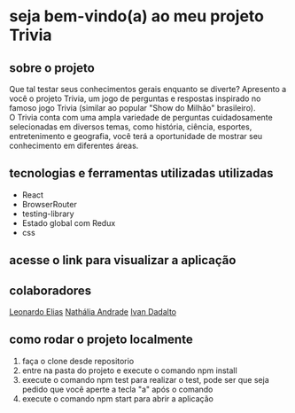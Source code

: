 # seja bem-vindo(a) ao meu projeto Trivia

## sobre o projeto
 Que tal testar seus conhecimentos gerais enquanto se diverte? Apresento a você o projeto Trivia, um jogo de perguntas e respostas inspirado no famoso jogo Trivia (similar ao popular "Show do Milhão" brasileiro). <br>
 O Trivia conta com uma ampla variedade de perguntas cuidadosamente selecionadas em diversos temas, como história, ciência, esportes, entretenimento e geografia, você terá a oportunidade de mostrar seu conhecimento em diferentes áreas.

## tecnologias e ferramentas utilizadas utilizadas
* React
* BrowserRouter
* testing-library
* Estado global com Redux
* css

## acesse o link para visualizar a aplicação
[]()

## colaboradores
[Leonardo Elias](https://github.com/leonardoElia)
[Nathália Andrade](https://github.com/NMAResende)
[Ivan Dadalto](https://github.com/ivandadalto)

## como rodar o projeto localmente
1. faça o clone desde repositorio 
2. entre na pasta do projeto e execute o comando npm install
3. execute o comando npm test para realizar o test, pode ser que seja pedido que você aperte a tecla "a" após o comando
4. execute o comando npm start para abrir a aplicação

